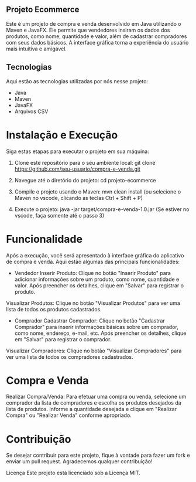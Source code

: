 ## Projeto Ecommerce
Este é um projeto de compra e venda desenvolvido em Java utilizando o Maven e JavaFX. Ele permite que vendedores insiram os dados dos produtos, como nome, quantidade e valor, além de cadastrar compradores com seus dados básicos. A interface gráfica torna a experiência do usuário mais intuitiva e amigável.

## Tecnologias
Aqui estão as tecnologias utilizadas por nós nesse projeto:

- Java
- Maven
- JavaFX
- Arquivos CSV



# Instalação e Execução
Siga estas etapas para executar o projeto em sua máquina:

1. Clone este repositório para o seu ambiente local:
git clone https://github.com/seu-usuario/compra-e-venda.git

2. Navegue até o diretório do projeto:
cd projeto-ecommerce

3. Compile o projeto usando o Maven:
mvn clean install (ou selecione o Maven no vscode, clicando as teclas Ctrl + Shift + P)

4. Execute o projeto:
java -jar target/compra-e-venda-1.0.jar
(Se estiver no vscode, faça somente até o passo 3)



# Funcionalidade
Após a execução, você será apresentado à interface gráfica do aplicativo de compra e venda. Aqui estão algumas das principais funcionalidades:

- Vendedor
Inserir Produto: Clique no botão "Inserir Produto" para adicionar informações sobre um produto, como nome, quantidade e valor. Após preencher os detalhes, clique em "Salvar" para registrar o produto.

Visualizar Produtos: Clique no botão "Visualizar Produtos" para ver uma lista de todos os produtos cadastrados.

- Comprador
Cadastrar Comprador: Clique no botão "Cadastrar Comprador" para inserir informações básicas sobre um comprador, como nome, endereço, e-mail, etc. Após preencher os detalhes, clique em "Salvar" para registrar o comprador.

Visualizar Compradores: Clique no botão "Visualizar Compradores" para ver uma lista de todos os compradores cadastrados.

# Compra e Venda
Realizar Compra/Venda: Para efetuar uma compra ou venda, selecione um comprador da lista de compradores e escolha os produtos desejados da lista de produtos. Informe a quantidade desejada e clique em "Realizar Compra" ou "Realizar Venda" conforme apropriado.

# Contribuição
Se desejar contribuir para este projeto, fique à vontade para fazer um fork e enviar um pull request. Agradecemos qualquer contribuição!

Licença
Este projeto está licenciado sob a Licença MIT.


